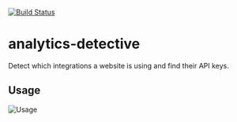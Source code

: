 [![Build Status](https://circleci.com/gh/segmentio/analytics-detective.png?circle-token=549661cd6c45d67690129d9737a0402f31cb1657)](https://circleci.com/gh/segmentio/analytics-detective)

# analytics-detective

Detect which integrations a website is using and find their API keys.

## Usage

![Usage](http://cl.ly/image/2f0y3B2S3M0F/Screen%20Shot%202015-02-12%20at%205.37.22%20PM.png)